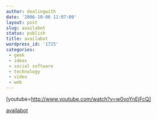 ```yaml
---
author: dealingwith
date: '2006-10-06 11:07:00'
layout: post
slug: availabot
status: publish
title: availabot
wordpress_id: '1725'
categories:
 - geek
 - ideas
 - social software
 - technology
 - video
 - web
---
```


[youtube=http://www.youtube.com/watch?v=w0voYnEjFcQ]

[availabot][1]

   [1]: http://schulzeandwebb.com/2006/availabot/

